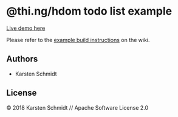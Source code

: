 # @thi.ng/hdom todo list example

[Live demo here](https://demo.thi.ng/umbrella/todo-list/)

Please refer to the [example build
instructions](https://github.com/thi-ng/umbrella/wiki/Example-build-instructions)
on the wiki.

## Authors

- Karsten Schmidt

## License

&copy; 2018 Karsten Schmidt // Apache Software License 2.0

